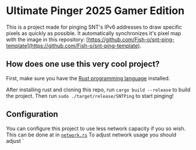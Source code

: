 # Ultimate Pinger 2025 Gamer Edition 

This is a project made for pinging SNT's IPv6 addresses to draw specific pixels as quickly as possible.
It automatically synchronizes it's pixel map with the image in this repository: [https://github.com/Fish-o/snt-ping-template](https://github.com/Fish-o/snt-ping-template).

## How does one use this very cool project?

First, make sure you have the [Rust programming language](https://www.rust-lang.org/tools/install)  installed.

After installing rust and cloning this repo, run `cargo build --release` to build the project.
Then run `sudo ./target/release/SNTPing` to start pinging!

## Configuration

You can configure this project to use less network capacity if you so wish. 
This can be done at in [`network.rs`](/src/network.rs)
To adjust network usage you should adjust `